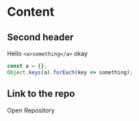 # Content

## Second header

Hello `<a>something</a>` okay

```js
const a = {};
Object.keys(a).forEach(key => something);
```

## Link to the repo

<LinkToRepository color="#55d2fa">Open Repository</LinkToRepository>
